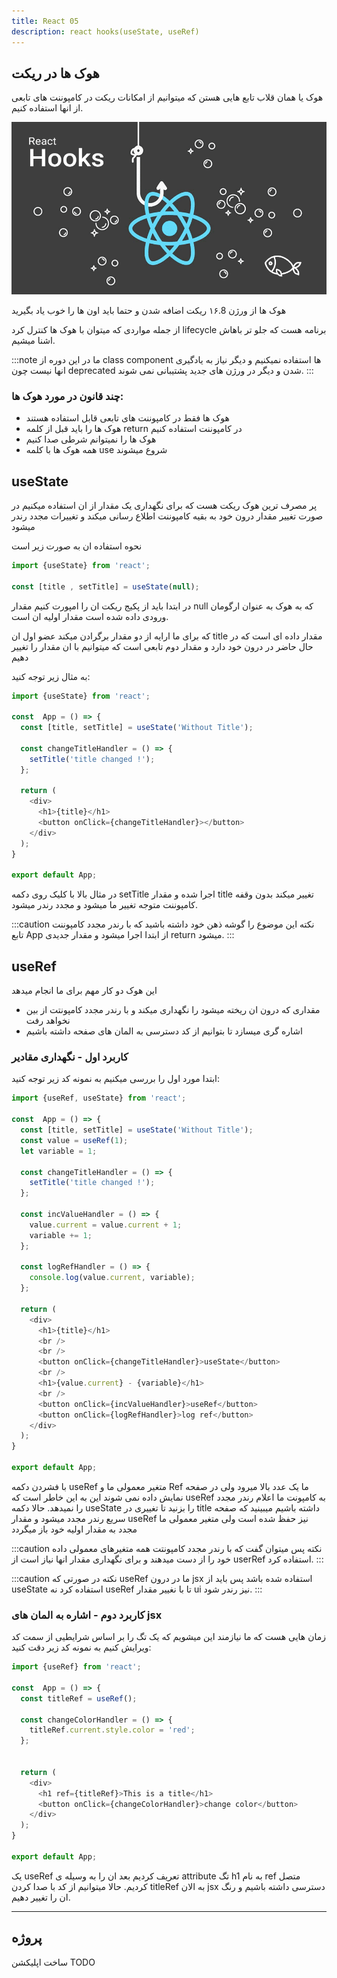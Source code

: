```yaml
---
title: React 05
description: react hooks(useState, useRef)
---
```


## هوک ها در ریکت

هوک یا همان قلاب تابع هایی هستن که میتوانیم از امکانات ریکت در کامپوننت های تابعی از انها استفاده کنیم.

![](./images/react-hooks.png)

هوک ها از ورژن ۱۶.8 ریکت اضافه شدن و حتما باید اون ها را خوب یاد بگیرید

از جمله مواردی که میتوان با هوک ها کنترل کرد lifecycle برنامه هست که جلو تر باهاش اشنا میشیم.

:::note
ما در این دوره از class component ها استفاده نمیکنیم و دیگر نیاز به یادگیری انها نیست چون deprecated شدن و دیگر در ورژن های جدید پشتیبانی نمی شوند.
:::

### چند قانون در مورد هوک ها:

- هوک ها فقط در کامپوننت های تابعی قابل استفاده هستند
- هوک ها را باید قبل از کلمه return در کامپوننت استفاده کنیم
- هوک ها را نمیتوانم شرطی صدا کنیم
- همه هوک ها با کلمه use شروع میشوند


## useState
پر مصرف ترین هوک ریکت هست که برای نگهداری یک مقدار از ان استفاده میکنیم 
در صورت تغییر مقدار درون خود به بقیه کامپوننت اطلاع رسانی میکند و تغییرات مجدد رندر میشود

نحوه استفاده ان به صورت زیر است 

```javascript
import {useState} from 'react';

const [title , setTitle] = useState(null);
```

در ابتدا باید از پکیج ریکت ان را امپورت کنیم
مقدار null که به هوک به عنوان ارگومان ورودی داده شده است مقدار اولیه ان است.

که برای ما ارایه از دو مقدار برگرادن میکند عضو اول ان title مقدار داده ای است که در حال حاضر در درون خود دارد و مقدار دوم تابعی است که میتوانیم با ان مقدار را تغییر دهیم

به مثال زیر توجه کنید:

```javascript
import {useState} from 'react';

const  App = () => {
  const [title, setTitle] = useState('Without Title');

  const changeTitleHandler = () => {
    setTitle('title changed !');
  };

  return (
    <div>
      <h1>{title}</h1>
      <button onClick={changeTitleHandler}></button>
    </div>
  );
}

export default App;
```

در مثال بالا با کلیک روی دکمه setTitle اجرا شده و مقدار title تغییر میکند بدون وقفه کامپوننت متوجه تغییر ما میشود و مجدد رندر میشود.

:::caution نکته
این موضوع را گوشه ذهن خود داشته باشید که با رندر مجدد کامپوننت تابع App از ابتدا اجرا میشود و مقدار جدیدی return میشود.
:::

## useRef

این هوک دو کار مهم برای ما انجام میدهد
- مقداری که درون ان ریخته میشود را نگهداری میکند و با رندر مجدد کامپونتت از بین نخواهد رفت
- اشاره گری میسازد تا بتوانیم از کد دسترسی به المان های صفحه داشته باشیم

### کاربرد اول - نگهداری مقادیر
ابتدا مورد اول را بررسی میکنیم
به نمونه کد زیر توجه کنید:

```javascript
import {useRef, useState} from 'react';

const  App = () => {
  const [title, setTitle] = useState('Without Title');
  const value = useRef(1);
  let variable = 1;

  const changeTitleHandler = () => {
    setTitle('title changed !');
  };

  const incValueHandler = () => {
    value.current = value.current + 1;
    variable += 1;
  };

  const logRefHandler = () => {
    console.log(value.current, variable);
  };

  return (
    <div>
      <h1>{title}</h1>
      <br />
      <br />
      <button onClick={changeTitleHandler}>useState</button>
      <br />
      <h1>{value.current} - {variable}</h1>
      <br />
      <button onClick={incValueHandler}>useRef</button>
      <button onClick={logRefHandler}>log ref</button>
    </div>
  );
}

export default App;
```

با فشردن دکمه useRef متغیر معمولی ما و Ref ما یک عدد بالا میرود ولی در صفحه نمایش داده نمی شوند این به این خاطر است که useRef به کامپونت ما اعلام رندر مجدد را نمیدهد.
حالا دکمه useState را بزنید تا تغییری در title داشته باشیم میبینید که صفحه سریع رندر مجدد میشود و مقدار useRef نیز حفظ شده است ولی متغیر معمولی ما مجدد به مقدار اولیه خود باز میگردد

:::caution نکته
پس میتوان گفت که با رندر مجدد کامپونتت همه متغیرهای معمولی داده خود را از دست میدهند و برای نگهداری مقدار انها نیاز است از userRef استفاده کرد.
:::

:::caution نکته
در صورتی که useRef ما در درون jsx استفاده شده باشد پس باید از useState استفاده کرد نه useRef تا با نغییر مقدار ui نیز رندر شود.
:::

### کاربرد دوم -  اشاره به المان های jsx
زمان هایی هست که ما نیازمند این میشویم که یک تگ را بر اساس شرایطیی از سمت کد ویرایش کنیم 
به نمونه کد زیر دقت کنید:

```javascript
import {useRef} from 'react';

const  App = () => {
  const titleRef = useRef();

  const changeColorHandler = () => {
    titleRef.current.style.color = 'red';
  };


  return (
    <div>
      <h1 ref={titleRef}>This is a title</h1>
      <button onClick={changeColorHandler}>change color</button>
    </div>
  );
}

export default App;
```

یک useRef تعریف کردیم بعد ان را به وسیله ی attribute تگ h1 به نام ref متصل کردیم.
حالا میتوانیم از کد با صدا کردن titleRef به الان jsx دسترسی داشته باشیم و رنگ ان را تغییر دهیم.


---
## پروژه

ساخت اپلیکشن TODO
